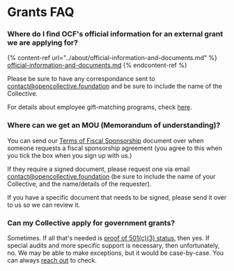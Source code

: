 # Grants FAQ

### Where do I find OCF's official information for an external grant we are applying for?

{% content-ref url="../about/official-information-and-documents.md" %}
[official-information-and-documents.md](../about/official-information-and-documents.md)
{% endcontent-ref %}

Please be sure to have any correspondance sent to [contact@opencollective.foundation](mailto:%20contact@opencollective.foundation) and be sure to include the name of the Collective.

For details about employee gift-matching programs, check [here](../how-it-works/financial-contributions/donation-matching.md).

### Where can we get an MOU (Memorandum of understanding)?

You can send our [Terms of Fiscal Sponsorship](../getting-started/terms.md) document over when someone requests a fiscal sponsorship agreement (you agree to this when you tick the box when you sign up with us.)

If they require a signed document, please request one via email [contact@opencollective.foundation](mailto:%20contact@opencollective.foundation) (be sure to include the name of your Collective, and the name/details of the requester).

If you have a specific document that needs to be signed, please send it over to us so we can review it.

### **Can my Collective apply for government grants?**

Sometimes. If all that's needed is [proof of 501(c)(3) status](../about/official-information-and-documents.md#nonprofit-status), then yes. If special audits and more specific support is necessary, then unfortunately, no.  We may be able to make exceptions, but it would be case-by-case. You can always [reach out](mailto:%20contact@opencollective.foundation) to check.
